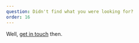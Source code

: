 ```yaml
---
question: Didn't find what you were looking for?
order: 16
---
```


Well, [get in touch](/contact) then.
